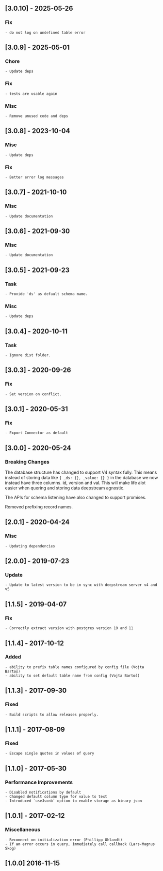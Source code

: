 ## [3.0.10] - 2025-05-26

### Fix
    - do not log on undefined table error

## [3.0.9] - 2025-05-01

### Chore
    - Update deps

### Fix
    - tests are usable again

### Misc
    - Remove unused code and deps

## [3.0.8] - 2023-10-04

### Misc
    - Update deps
### Fix
    - Better error log messages

## [3.0.7] - 2021-10-10

### Misc
    - Update documentation

## [3.0.6] - 2021-09-30

### Misc
    - Update documentation

## [3.0.5] - 2021-09-23

### Task
    - Provide 'ds' as default schema name.

### Misc
    - Update deps

## [3.0.4] - 2020-10-11

### Task
    - Ignore dist folder.

## [3.0.3] - 2020-09-26

### Fix
    - Set version on conflict.

## [3.0.1] - 2020-05-31

### Fix
    - Export Connector as default

## [3.0.0] - 2020-05-24

### Breaking Changes

The database structure has changed to support V4 syntax fully.
This means instead of storing data like `{ _ds: {}, _value: {} }` in the database
we now instead have three columns. id, version and val. This will make life alot
easier when quering and storing data deepstream agnostic.

The APIs for schema listening have also changed to support promises.

Removed prefixing record names.

## [2.0.1] - 2020-04-24

### Misc
    - Updating dependencies

## [2.0.0] - 2019-07-23

### Update
    - Update to latest version to be in sync with deepstream server v4 and v5

## [1.1.5] - 2019-04-07

### Fix
    - Correctly extract version with postgres version 10 and 11

## [1.1.4] - 2017-10-12

### Added
	- ability to prefix table names configured by config file (Vojta Bartoš)
	- ability to set default table name from config (Vojta Bartoš)

## [1.1.3] - 2017-09-30

### Fixed
    - Build scripts to allow releases properly.

## [1.1.1] - 2017-08-09

### Fixed
    - Escape single quotes in values of query

## [1.1.0] - 2017-05-30

### Performance Improvements
    - Disabled notifications by default
    - Changed default column type for value to text
    - Introduced `useJsonb` option to enable storage as binary json

## [1.0.1] - 2017-02-12

### Miscellaneous
    - Reconnect on initialization error (Phillipp Ohlandt)
    - If an error occurs in query, immediately call callback (Lars-Magnus Skog)

## [1.0.0] 2016-11-15
